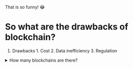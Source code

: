 That is so funny! :joy:
# So what are the drawbacks of blockchain? #
1. Drawbacks
              1. Cost
              2. Data inefficiency 
              3. Regulation

<details>
           <summary>How many blockchains are there?</summary>
           <p>As of 2022, there are more than 10,000 active cryptocurrencies based on blockchain, with several hundred more non-cryptocurrency blockchains</p>
          
  home page = https://github.com/andrewcaskey/Markdown/edit/main/README.md
